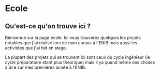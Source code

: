 # Ecole

## Qu'est-ce qu'on trouve ici ?

Bienvenue sur la page école. Ici vous trouverez quelques les projets notables que j'ai réalisé lors de mon cursus à l'ENIB mais aussi les activitées que j'ai fait en stage.

La plupart des projets qui se trouvent ici sont ceux du cycle ingénieur (le cycle préparatoire étant plus théorique) mais il ya quand même des choses à dire sur mes premières année à l'ENIB.


